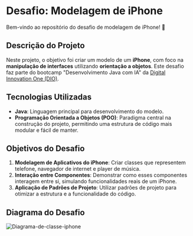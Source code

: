 # Desafio: Modelagem de iPhone

Bem-vindo ao repositório do desafio de modelagem de iPhone! 🚀

## Descrição do Projeto

Neste projeto, o objetivo foi criar um modelo de um **iPhone**, com foco na **manipulação de interfaces** utilizando **orientação a objetos**. Este desafio faz parte do bootcamp "Desenvolvimento Java com IA" da [Digital Innovation One (DIO)](https://web.dio.me/).

## Tecnologias Utilizadas

- **Java**: Linguagem principal para desenvolvimento do modelo.
- **Programação Orientada a Objetos (POO)**: Paradigma central na construção do projeto, permitindo uma estrutura de código mais modular e fácil de manter.

## Objetivos do Desafio

1. **Modelagem de Aplicativos do iPhone**: Criar classes que representem telefone, navegador de internet e player de música.
2. **Interação entre Componentes**: Demonstrar como esses componentes interagem entre si, simulando funcionalidades reais de um iPhone.
3. **Aplicação de Padrões de Projeto**: Utilizar padrões de projeto para otimizar a estrutura e a funcionalidade do código.

## Diagrama do Desafio


![Diagrama-de-classe-iphone](https://github.com/user-attachments/assets/652ced2a-abbe-43e5-9a23-fafa65c81f06)

